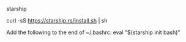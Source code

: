 starship


curl -sS https://starship.rs/install.sh | sh

Add the following to the end of ~/.bashrc:
eval "$(starship init bash)"
